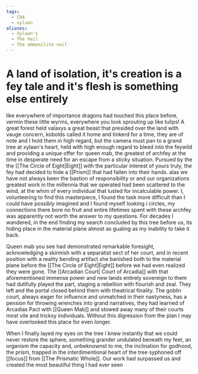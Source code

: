```yaml
---
tags:
  - C04
  - xylaan
aliases:
  - Xylaan's
  - The Veil
  - The ammonilite veil
---
```


 # A land of isolation, it's creation is a fey tale and it's flesh is something else entirely
like everywhere of importance dragons had touched this place before, vermin these little wyrms, everywhere you look sprouting up like tulips! A great forest held valaxys a great beast that presided over the land with vauge concern, kobolds called it home and tinkerd for a time, they are of note and I hold them in high regard, but the camera must pan to a grand tree at xylaan's heart, held with high enough regard to bleed into the feywild and providing a unique offer for queen mab, the greatest of archfey at the time in desperate need for an escape from a sticky situation. Pursued by the the [[The Circle of Eight|Eight]] with the particular interest of yours truly, the fey had decided to hide a [[Prism]] that had fallen into their hands. alas we have not always been the bastion of responsibility or and our organizations greatest work in the millennia that we operated had been scattered to the wind, at the whim of every individual that lusted for incalculable power. I, volunteering to find this masterpiece, I found the task more difficult than I could have possibly imagined and I found myself looking i circles, my connections there bore no fruit and entire lifetimes spent with these archfey was apparently not worth the answer to my questions. For decades I wandered, in the end finding my search concluded by this tree before us, its hiding place in the material plane almost as gualing as my inability to take it back. 

Queen mab you see had demonstrated remarkable foresight, acknowledging a skirmish with a separatist sect of her court, and in recent position with a reality bending artifact she banished both to the material plane before the [[The Circle of Eight|Eight]] before we had even realized they were gone. The [[Arcadian Court| Court of Arcadia]] with that aforementioned immense power and new lands entirely sovereign to them had dutifully played the part, staging a rebellion with flourish and zeal. They left and the portal closed behind them with theatrical finality. The goblin court, always eager for influence and unmatched in their nastyness, has a pension for throwing wrenches into grand narratives, they had learned of Arcadias Pact with [[Queen Mab]] and stowed away many of their courts most vile and tricksy individuals. Without this digression from the plan I may have overlooked this place for even longer. 

When I finally layed my eyes on the tree I knew instantly that we could never restore the sphere, something grander undulated beneath my feet, an organism the capacity and, unbeknownst to me, the inclination for godhood, the prism, trapped in the interdimentional heart of the tree syphoned off [[focus]] from [[The Prismatic Whole]]. Our work had surpassed us and created the most beautiful thing I had ever seen